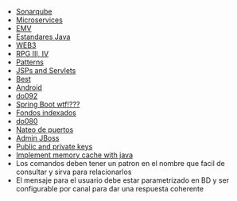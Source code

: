 - [Sonarqube](./resources/20191121151011.md)
- [Microservices](./resources/microservices.md)
- [EMV](./resources/emv.md)
- [Estandares Java](./resources/20191120112223.md)
- [WEB3](./resources/web3.md)
- [RPG III, IV](./resources/rpg.md)
- [Patterns](./resources/patterns.md)
- [JSPs and Servlets](./resources/jspservlets.md)
- [Best](./resources/best.md)
- [Android](https://github.com/ronald0009/Leeme/blob/master/resources/android.md)
- [do092](https://github.com/ronald0009/Leeme/blob/master/resources/do092.md)
- [Spring Boot wtf!???]()
- [Fondos indexados](https://github.com/ronald0009/Leeme/blob/master/resources/fi.md)
- [do080](https://github.com/ronald0009/Leeme/blob/master/resources/do080.md)
- [Nateo de puertos]()
- [Admin JBoss]()
- [Public and private keys]()
- [Implement memory cache with java]()
- Los comandos deben tener un patron en el nombre que facil de consultar y sirva para relacionarlos
- El mensaje para el usuario debe estar parametrizado en BD y ser configurable por canal para dar una respuesta coherente
